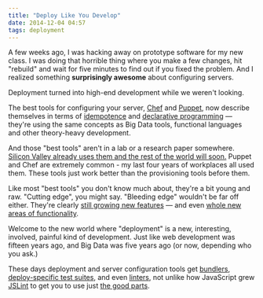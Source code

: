```yaml
---
title: "Deploy Like You Develop"
date: 2014-12-04 04:57
tags: deployment
---
```

A few weeks ago, I was hacking away on prototype software for my new class.
I was doing that horrible thing where you make a few changes, hit "rebuild" and wait for five minutes to find out if you
fixed the problem. And I realized something <b>surprisingly awesome</b> about configuring servers.

Deployment turned into high-end development while we weren't looking.

The best tools for configuring your server, <a href="http://getchef.com">Chef</a> and <a href="http://puppetlabs.com">Puppet</a>, now describe themselves in terms of <a href="http://en.wikipedia.org/wiki/Idempotence">idempotence</a> and <a href="http://en.wikipedia.org/wiki/Declarative_programming">declarative programming</a> &mdash;
they're using the same concepts as Big Data tools, functional languages and other theory-heavy development.

And those "best tools" aren't in a lab or a research paper somewhere. <a href="http://redmonk.com/dberkholz/2013/05/03/devops-and-cloud-a-view-from-outside-the-bay-area-bubble/">Silicon Valley already uses them and the rest of the world will soon.</a> Puppet and Chef are extremely common - my last four years of workplaces all used them. These tools just work better than the provisioning tools before them.

Like most "best tools" you don't know much about, they're a bit young and raw. "Cutting edge", you might say. "Bleeding edge" wouldn't be far off either. They're
clearly <a href="https://docs.puppetlabs.com/mcollective/">still growing new features</a> &mdash; and even <a href="https://github.com/opscode/chef-metal">whole new areas of functionality</a>.

Welcome to the new world where "deployment" is a new, interesting, involved, painful kind of development. Just like web development was fifteen years ago, and Big Data was five years ago (or now, depending who you ask.)

These days deployment and server configuration tools get <a href="https://github.com/applicationsonline/librarian-chef">bundlers</a>, <a href="https://github.com/test-kitchen/test-kitchen">deploy-specific test suites</a>, and even <a href="https://github.com/Foodcritic/foodcritic">linters</a>, not unlike how JavaScript grew <a href="http://www.jslint.com/">JSLint</a> to get you to use just <a href="http://www.amazon.com/JavaScript-Good-Parts-Douglas-Crockford/dp/0596517742">the good parts</a>.
